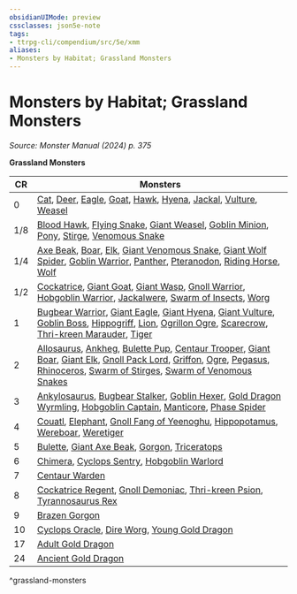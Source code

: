 ```yaml
---
obsidianUIMode: preview
cssclasses: json5e-note
tags:
- ttrpg-cli/compendium/src/5e/xmm
aliases:
- Monsters by Habitat; Grassland Monsters
---
```

# Monsters by Habitat; Grassland Monsters
*Source: Monster Manual (2024) p. 375* 

**Grassland Monsters**

| CR | Monsters |
|----|----------|
| 0 | [Cat](/3-Mechanics/CLI/bestiary/beast/cat-xmm.md), [Deer](/3-Mechanics/CLI/bestiary/beast/deer-xmm.md), [Eagle](/3-Mechanics/CLI/bestiary/beast/eagle-xmm.md), [Goat](/3-Mechanics/CLI/bestiary/beast/goat-xmm.md), [Hawk](/3-Mechanics/CLI/bestiary/beast/hawk-xmm.md), [Hyena](/3-Mechanics/CLI/bestiary/beast/hyena-xmm.md), [Jackal](/3-Mechanics/CLI/bestiary/beast/jackal-xmm.md), [Vulture](/3-Mechanics/CLI/bestiary/beast/vulture-xmm.md), [Weasel](/3-Mechanics/CLI/bestiary/beast/weasel-xmm.md) |
| 1/8 | [Blood Hawk](/3-Mechanics/CLI/bestiary/beast/blood-hawk-xmm.md), [Flying Snake](/3-Mechanics/CLI/bestiary/monstrosity/flying-snake-xmm.md), [Giant Weasel](/3-Mechanics/CLI/bestiary/beast/giant-weasel-xmm.md), [Goblin Minion](/3-Mechanics/CLI/bestiary/fey/goblin-minion-xmm.md), [Pony](/3-Mechanics/CLI/bestiary/beast/pony-xmm.md), [Stirge](/3-Mechanics/CLI/bestiary/monstrosity/stirge-xmm.md), [Venomous Snake](/3-Mechanics/CLI/bestiary/beast/venomous-snake-xmm.md) |
| 1/4 | [Axe Beak](/3-Mechanics/CLI/bestiary/monstrosity/axe-beak-xmm.md), [Boar](/3-Mechanics/CLI/bestiary/beast/boar-xmm.md), [Elk](/3-Mechanics/CLI/bestiary/beast/elk-xmm.md), [Giant Venomous Snake](/3-Mechanics/CLI/bestiary/beast/giant-venomous-snake-xmm.md), [Giant Wolf Spider](/3-Mechanics/CLI/bestiary/beast/giant-wolf-spider-xmm.md), [Goblin Warrior](/3-Mechanics/CLI/bestiary/fey/goblin-warrior-xmm.md), [Panther](/3-Mechanics/CLI/bestiary/beast/panther-xmm.md), [Pteranodon](/3-Mechanics/CLI/bestiary/beast/pteranodon-xmm.md), [Riding Horse](/3-Mechanics/CLI/bestiary/beast/riding-horse-xmm.md), [Wolf](/3-Mechanics/CLI/bestiary/beast/wolf-xmm.md) |
| 1/2 | [Cockatrice](/3-Mechanics/CLI/bestiary/monstrosity/cockatrice-xmm.md), [Giant Goat](/3-Mechanics/CLI/bestiary/beast/giant-goat-xmm.md), [Giant Wasp](/3-Mechanics/CLI/bestiary/beast/giant-wasp-xmm.md), [Gnoll Warrior](/3-Mechanics/CLI/bestiary/fiend/gnoll-warrior-xmm.md), [Hobgoblin Warrior](/3-Mechanics/CLI/bestiary/fey/hobgoblin-warrior-xmm.md), [Jackalwere](/3-Mechanics/CLI/bestiary/fiend/jackalwere-xmm.md), [Swarm of Insects](/3-Mechanics/CLI/bestiary/beast/swarm-of-insects-xmm.md), [Worg](/3-Mechanics/CLI/bestiary/fey/worg-xmm.md) |
| 1 | [Bugbear Warrior](/3-Mechanics/CLI/bestiary/fey/bugbear-warrior-xmm.md), [Giant Eagle](/3-Mechanics/CLI/bestiary/celestial/giant-eagle-xmm.md), [Giant Hyena](/3-Mechanics/CLI/bestiary/beast/giant-hyena-xmm.md), [Giant Vulture](/3-Mechanics/CLI/bestiary/monstrosity/giant-vulture-xmm.md), [Goblin Boss](/3-Mechanics/CLI/bestiary/fey/goblin-boss-xmm.md), [Hippogriff](/3-Mechanics/CLI/bestiary/monstrosity/hippogriff-xmm.md), [Lion](/3-Mechanics/CLI/bestiary/beast/lion-xmm.md), [Ogrillon Ogre](/3-Mechanics/CLI/bestiary/giant/ogrillon-ogre-xmm.md), [Scarecrow](/3-Mechanics/CLI/bestiary/construct/scarecrow-xmm.md), [Thri-kreen Marauder](/3-Mechanics/CLI/bestiary/monstrosity/thri-kreen-marauder-xmm.md), [Tiger](/3-Mechanics/CLI/bestiary/beast/tiger-xmm.md) |
| 2 | [Allosaurus](/3-Mechanics/CLI/bestiary/beast/allosaurus-xmm.md), [Ankheg](/3-Mechanics/CLI/bestiary/monstrosity/ankheg-xmm.md), [Bulette Pup](/3-Mechanics/CLI/bestiary/monstrosity/bulette-pup-xmm.md), [Centaur Trooper](/3-Mechanics/CLI/bestiary/fey/centaur-trooper-xmm.md), [Giant Boar](/3-Mechanics/CLI/bestiary/beast/giant-boar-xmm.md), [Giant Elk](/3-Mechanics/CLI/bestiary/celestial/giant-elk-xmm.md), [Gnoll Pack Lord](/3-Mechanics/CLI/bestiary/fiend/gnoll-pack-lord-xmm.md), [Griffon](/3-Mechanics/CLI/bestiary/monstrosity/griffon-xmm.md), [Ogre](/3-Mechanics/CLI/bestiary/giant/ogre-xmm.md), [Pegasus](/3-Mechanics/CLI/bestiary/celestial/pegasus-xmm.md), [Rhinoceros](/3-Mechanics/CLI/bestiary/beast/rhinoceros-xmm.md), [Swarm of Stirges](/3-Mechanics/CLI/bestiary/monstrosity/swarm-of-stirges-xmm.md), [Swarm of Venomous Snakes](/3-Mechanics/CLI/bestiary/beast/swarm-of-venomous-snakes-xmm.md) |
| 3 | [Ankylosaurus](/3-Mechanics/CLI/bestiary/beast/ankylosaurus-xmm.md), [Bugbear Stalker](/3-Mechanics/CLI/bestiary/fey/bugbear-stalker-xmm.md), [Goblin Hexer](/3-Mechanics/CLI/bestiary/fey/goblin-hexer-xmm.md), [Gold Dragon Wyrmling](/3-Mechanics/CLI/bestiary/dragon/gold-dragon-wyrmling-xmm.md), [Hobgoblin Captain](/3-Mechanics/CLI/bestiary/fey/hobgoblin-captain-xmm.md), [Manticore](/3-Mechanics/CLI/bestiary/monstrosity/manticore-xmm.md), [Phase Spider](/3-Mechanics/CLI/bestiary/monstrosity/phase-spider-xmm.md) |
| 4 | [Couatl](/3-Mechanics/CLI/bestiary/celestial/couatl-xmm.md), [Elephant](/3-Mechanics/CLI/bestiary/beast/elephant-xmm.md), [Gnoll Fang of Yeenoghu](/3-Mechanics/CLI/bestiary/fiend/gnoll-fang-of-yeenoghu-xmm.md), [Hippopotamus](/3-Mechanics/CLI/bestiary/beast/hippopotamus-xmm.md), [Wereboar](/3-Mechanics/CLI/bestiary/monstrosity/wereboar-xmm.md), [Weretiger](/3-Mechanics/CLI/bestiary/monstrosity/weretiger-xmm.md) |
| 5 | [Bulette](/3-Mechanics/CLI/bestiary/monstrosity/bulette-xmm.md), [Giant Axe Beak](/3-Mechanics/CLI/bestiary/monstrosity/giant-axe-beak-xmm.md), [Gorgon](/3-Mechanics/CLI/bestiary/construct/gorgon-xmm.md), [Triceratops](/3-Mechanics/CLI/bestiary/beast/triceratops-xmm.md) |
| 6 | [Chimera](/3-Mechanics/CLI/bestiary/monstrosity/chimera-xmm.md), [Cyclops Sentry](/3-Mechanics/CLI/bestiary/giant/cyclops-sentry-xmm.md), [Hobgoblin Warlord](/3-Mechanics/CLI/bestiary/fey/hobgoblin-warlord-xmm.md) |
| 7 | [Centaur Warden](/3-Mechanics/CLI/bestiary/fey/centaur-warden-xmm.md) |
| 8 | [Cockatrice Regent](/3-Mechanics/CLI/bestiary/monstrosity/cockatrice-regent-xmm.md), [Gnoll Demoniac](/3-Mechanics/CLI/bestiary/fiend/gnoll-demoniac-xmm.md), [Thri-kreen Psion](/3-Mechanics/CLI/bestiary/monstrosity/thri-kreen-psion-xmm.md), [Tyrannosaurus Rex](/3-Mechanics/CLI/bestiary/beast/tyrannosaurus-rex-xmm.md) |
| 9 | [Brazen Gorgon](/3-Mechanics/CLI/bestiary/construct/brazen-gorgon-xmm.md) |
| 10 | [Cyclops Oracle](/3-Mechanics/CLI/bestiary/giant/cyclops-oracle-xmm.md), [Dire Worg](/3-Mechanics/CLI/bestiary/fey/dire-worg-xmm.md), [Young Gold Dragon](/3-Mechanics/CLI/bestiary/dragon/young-gold-dragon-xmm.md) |
| 17 | [Adult Gold Dragon](/3-Mechanics/CLI/bestiary/dragon/adult-gold-dragon-xmm.md) |
| 24 | [Ancient Gold Dragon](/3-Mechanics/CLI/bestiary/dragon/ancient-gold-dragon-xmm.md) |
^grassland-monsters